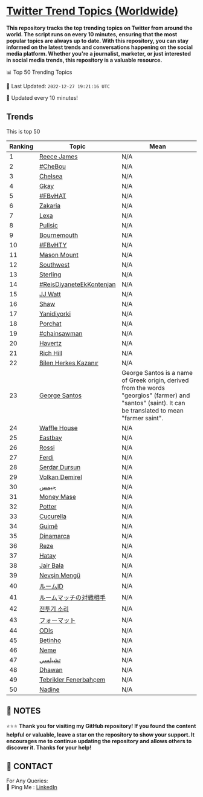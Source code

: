 [Twitter Trend Topics (Worldwide)](https://github.com/ErcinDedeoglu/Twitter-Trend-Topics)
==========

**This repository tracks the top trending topics on Twitter from around the world. 
The script runs on every 10 minutes, ensuring that the most popular topics are always up to date. 
With this repository, you can stay informed on the latest trends and conversations happening on the social media platform. 
Whether you're a journalist, marketer, or just interested in social media trends, this repository is a valuable resource.**


📊 Top 50 Trending Topics

📆 Last Updated: `2022-12-27 19:21:16 UTC`

🔧 Updated every 10 minutes!


## Trends

This is top 50

| Ranking | Topic | Mean |
| ------- | ------------ | ------------ |
| 1 | [Reece James](http://twitter.com/search?q=Reece+James) | N/A |
| 2 | [#CheBou](http://twitter.com/search?q=%23CheBou) | N/A |
| 3 | [Chelsea](http://twitter.com/search?q=Chelsea) | N/A |
| 4 | [Gkay](http://twitter.com/search?q=Gkay) | N/A |
| 5 | [#FBvHAT](http://twitter.com/search?q=%23FBvHAT) | N/A |
| 6 | [Zakaria](http://twitter.com/search?q=Zakaria) | N/A |
| 7 | [Lexa](http://twitter.com/search?q=Lexa) | N/A |
| 8 | [Pulisic](http://twitter.com/search?q=Pulisic) | N/A |
| 9 | [Bournemouth](http://twitter.com/search?q=Bournemouth) | N/A |
| 10 | [#FBvHTY](http://twitter.com/search?q=%23FBvHTY) | N/A |
| 11 | [Mason Mount](http://twitter.com/search?q=Mason+Mount) | N/A |
| 12 | [Southwest](http://twitter.com/search?q=Southwest) | N/A |
| 13 | [Sterling](http://twitter.com/search?q=Sterling) | N/A |
| 14 | [#ReisDiyaneteEkKontenjan](http://twitter.com/search?q=%23ReisDiyaneteEkKontenjan) | N/A |
| 15 | [JJ Watt](http://twitter.com/search?q=JJ+Watt) | N/A |
| 16 | [Shaw](http://twitter.com/search?q=Shaw) | N/A |
| 17 | [Yanidiyorki](http://twitter.com/search?q=Yanidiyorki) | N/A |
| 18 | [Porchat](http://twitter.com/search?q=Porchat) | N/A |
| 19 | [#chainsawman](http://twitter.com/search?q=%23chainsawman) | N/A |
| 20 | [Havertz](http://twitter.com/search?q=Havertz) | N/A |
| 21 | [Rich Hill](http://twitter.com/search?q=Rich+Hill) | N/A |
| 22 | [Bilen Herkes Kazanır](http://twitter.com/search?q=Bilen+Herkes+Kazan%c4%b1r) | N/A |
| 23 | [George Santos](http://twitter.com/search?q=George+Santos) | George Santos is a name of Greek origin, derived from the words "georgios" (farmer) and "santos" (saint). It can be translated to mean "farmer saint". |
| 24 | [Waffle House](http://twitter.com/search?q=Waffle+House) | N/A |
| 25 | [Eastbay](http://twitter.com/search?q=Eastbay) | N/A |
| 26 | [Rossi](http://twitter.com/search?q=Rossi) | N/A |
| 27 | [Ferdi](http://twitter.com/search?q=Ferdi) | N/A |
| 28 | [Serdar Dursun](http://twitter.com/search?q=Serdar+Dursun) | N/A |
| 29 | [Volkan Demirel](http://twitter.com/search?q=Volkan+Demirel) | N/A |
| 30 | [جيمس](http://twitter.com/search?q=%d8%ac%d9%8a%d9%85%d8%b3) | N/A |
| 31 | [Money Mase](http://twitter.com/search?q=Money+Mase) | N/A |
| 32 | [Potter](http://twitter.com/search?q=Potter) | N/A |
| 33 | [Cucurella](http://twitter.com/search?q=Cucurella) | N/A |
| 34 | [Guimê](http://twitter.com/search?q=Guim%c3%aa) | N/A |
| 35 | [Dinamarca](http://twitter.com/search?q=Dinamarca) | N/A |
| 36 | [Reze](http://twitter.com/search?q=Reze) | N/A |
| 37 | [Hatay](http://twitter.com/search?q=Hatay) | N/A |
| 38 | [Jair Bala](http://twitter.com/search?q=Jair+Bala) | N/A |
| 39 | [Nevşin Mengü](http://twitter.com/search?q=Nev%c5%9fin+Meng%c3%bc) | N/A |
| 40 | [ルームID](http://twitter.com/search?q=%e3%83%ab%e3%83%bc%e3%83%a0ID) | N/A |
| 41 | [ルームマッチの対戦相手](http://twitter.com/search?q=%e3%83%ab%e3%83%bc%e3%83%a0%e3%83%9e%e3%83%83%e3%83%81%e3%81%ae%e5%af%be%e6%88%a6%e7%9b%b8%e6%89%8b) | N/A |
| 42 | [전투기 소리](http://twitter.com/search?q=%ec%a0%84%ed%88%ac%ea%b8%b0+%ec%86%8c%eb%a6%ac) | N/A |
| 43 | [フォーマット](http://twitter.com/search?q=%e3%83%95%e3%82%a9%e3%83%bc%e3%83%9e%e3%83%83%e3%83%88) | N/A |
| 44 | [ODIs](http://twitter.com/search?q=ODIs) | N/A |
| 45 | [Betinho](http://twitter.com/search?q=Betinho) | N/A |
| 46 | [Neme](http://twitter.com/search?q=Neme) | N/A |
| 47 | [تشيلسي](http://twitter.com/search?q=%d8%aa%d8%b4%d9%8a%d9%84%d8%b3%d9%8a) | N/A |
| 48 | [Dhawan](http://twitter.com/search?q=Dhawan) | N/A |
| 49 | [Tebrikler Fenerbahçem](http://twitter.com/search?q=Tebrikler+Fenerbah%c3%a7em) | N/A |
| 50 | [Nadine](http://twitter.com/search?q=Nadine) | N/A |




## 📝 NOTES

⭐⭐⭐ **Thank you for visiting my GitHub repository! If you found the content helpful or valuable, leave a star on the repository to show your support. It encourages me to continue updating the repository and allows others to discover it. Thanks for your help!**

## 📨 CONTACT

 For Any Queries:  
            🏓 Ping Me : [LinkedIn](https://www.linkedin.com/in/ercindedeoglu/)